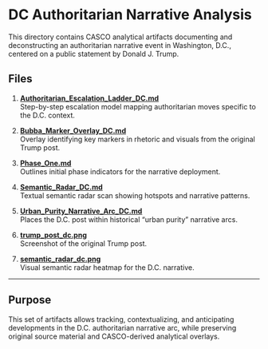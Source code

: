 # DC Authoritarian Narrative Analysis

This directory contains CASCO analytical artifacts documenting and deconstructing an authoritarian narrative event in Washington, D.C., centered on a public statement by Donald J. Trump.

## Files

1. **[Authoritarian_Escalation_Ladder_DC.md](Authoritarian_Escalation_Ladder_DC.md)**  
   Step-by-step escalation model mapping authoritarian moves specific to the D.C. context.

2. **[Bubba_Marker_Overlay_DC.md](Bubba_Marker_Overlay_DC.md)**  
   Overlay identifying key markers in rhetoric and visuals from the original Trump post.

3. **[Phase_One.md](Phase_One.md)**  
   Outlines initial phase indicators for the narrative deployment.

4. **[Semantic_Radar_DC.md](Semantic_Radar_DC.md)**  
   Textual semantic radar scan showing hotspots and narrative patterns.

5. **[Urban_Purity_Narrative_Arc_DC.md](Urban_Purity_Narrative_Arc_DC.md)**  
   Places the D.C. post within historical “urban purity” narrative arcs.

6. **[trump_post_dc.png](dc919504-c308-4d54-9471-5206db0e5ee9.png)**  
   Screenshot of the original Trump post.

7. **[semantic_radar_dc.png](semantic_radar_dc.png)**  
   Visual semantic radar heatmap for the D.C. narrative.

---

## Purpose
This set of artifacts allows tracking, contextualizing, and anticipating developments in the D.C. authoritarian narrative arc, while preserving original source material and CASCO-derived analytical overlays.

